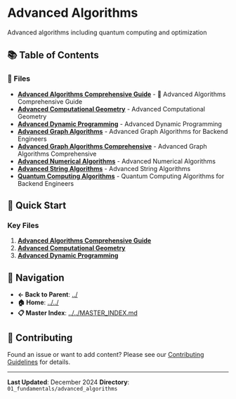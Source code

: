 # Advanced Algorithms

Advanced algorithms including quantum computing and optimization

## 📚 Table of Contents

### 📄 Files

- **[Advanced Algorithms Comprehensive Guide](advanced_algorithms_comprehensive_guide.md)** - 🧮 Advanced Algorithms Comprehensive Guide
- **[Advanced Computational Geometry](advanced_computational_geometry.md)** - Advanced Computational Geometry
- **[Advanced Dynamic Programming](advanced_dynamic_programming.md)** - Advanced Dynamic Programming
- **[Advanced Graph Algorithms](advanced_graph_algorithms.md)** - Advanced Graph Algorithms for Backend Engineers
- **[Advanced Graph Algorithms Comprehensive](advanced_graph_algorithms_comprehensive.md)** - Advanced Graph Algorithms Comprehensive
- **[Advanced Numerical Algorithms](advanced_numerical_algorithms.md)** - Advanced Numerical Algorithms
- **[Advanced String Algorithms](advanced_string_algorithms.md)** - Advanced String Algorithms
- **[Quantum Computing Algorithms](quantum_computing_algorithms.md)** - Quantum Computing Algorithms for Backend Engineers

## 🚀 Quick Start

### Key Files
1. **[Advanced Algorithms Comprehensive Guide](advanced_algorithms_comprehensive_guide.md)**
1. **[Advanced Computational Geometry](advanced_computational_geometry.md)**
1. **[Advanced Dynamic Programming](advanced_dynamic_programming.md)**

## 🔗 Navigation

- **← Back to Parent**: [../](../)
- **🏠 Home**: [../../](../..)
- **📋 Master Index**: [../../MASTER_INDEX.md](../..MASTER_INDEX.md)

## 🤝 Contributing

Found an issue or want to add content? Please see our [Contributing Guidelines](../../CONTRIBUTING.md) for details.

---

**Last Updated**: December 2024
**Directory**: `01_fundamentals/advanced_algorithms`
